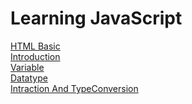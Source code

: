 # Learning JavaScript 

<a href="HTML/CSS/HTML Basic.md">HTML Basic</a> <br>
<a href="Introduction.md">Introduction</a> <br>	
<a href="variable.md">Variable</a> <br>	
<a href="datatype.md">Datatype</a> <br>
<a href="IntractionAndTypeConversion.md">Intraction And TypeConversion</a> <br>


